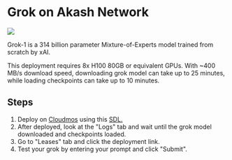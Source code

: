 # Grok on Akash Network

<img src="grok-app.png">

 Grok-1 is a 314 billion parameter Mixture-of-Experts model trained from scratch by xAI.

This deployment requires 8x H100 80GB or equivalent GPUs. With ~400 MB/s download speed, downloading grok model can take up to 25 minutes, while loading checkpoints can take up to 10 minutes.

## Steps

1. Deploy on [Cloudmos](https://deploy.cloudmos.io) using this [SDL.](deploy.yaml)
2. After deployed, look at the "Logs" tab and wait until the grok model downloaded and checkpoints loaded.
3. Go to "Leases" tab and click the deployment link.
4. Test your grok by entering your prompt and click "Submit".
